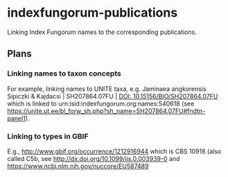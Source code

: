 # indexfungorum-publications
Linking Index Fungorum names to the corresponding publications.

## Plans

### Linking names to taxon concepts

For example, linking names to UNITE taxa, e.g. Jaminaea angkorensis Sipiczki & Kajdacsi | SH207864.07FU | [DOI: 10.15156/BIO/SH207864.07FU](http://dx.doi.org/10.15156/BIO/SH207864.07FU) which is linked to urn:lsid:indexfungorum.org:names:540618 (see https://unite.ut.ee/bl_forw_sh.php?sh_name=SH207864.07FU#fndtn-panel1). 

### Linking to types in GBIF

E.g., http://www.gbif.org/occurrence/1212916944 which is CBS 10918 (also called C5b, see http://dx.doi.org/10.1099/ijs.0.003939-0 and https://www.ncbi.nlm.nih.gov/nuccore/EU587489
